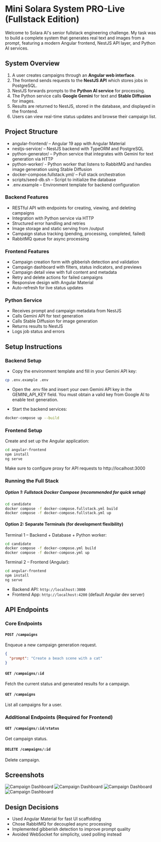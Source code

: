 # Mini Solara System PRO-Live (Fullstack Edition)

Welcome to Solara AI's senior fullstack engineering challenge. My task was to build a complete system that generates real text and images from a prompt, featuring a modern Angular frontend, NestJS API layer, and Python AI services.

## System Overview
1. A user creates campaigns through an **Angular web interface**.
2. The frontend sends requests to the **NestJS API** which stores jobs in PostgreSQL.
3. NestJS forwards prompts to the **Python AI service** for processing.
4. The Python service calls **Google Gemini** for text and **Stable Diffusion** for images.
5. Results are returned to NestJS, stored in the database, and displayed in the frontend.
6. Users can view real-time status updates and browse their campaign list.

## Project Structure
- 	angular-frontend/ – Angular 19 app with Angular Material
- 	nestjs-service/ – NestJS backend with TypeORM and PostgreSQL
- 	python-generator/ – Python service that integrates with Gemini for text generation via HTTP
- 	python-worker/ - Python worker that listens to RabbitMQ and handles image generation using Stable Diffusion
- 	docker-compose.fullstack.yml/ – Full stack orchestration
- 	scripts/seed-db.sh – Script to initialize the database
- 	.env.example – Environment template for backend configuration


### Backend Features
- 	RESTful API with endpoints for creating, viewing, and deleting campaigns
- 	Integration with Python service via HTTP
- 	Structured error handling and retries
- 	Image storage and static serving from /output
- 	Campaign status tracking (pending, processing, completed, failed)
- 	RabbitMQ queue for async processing

### Frontend Features
- 	Campaign creation form with gibberish detection and validation
- 	Campaign dashboard with filters, status indicators, and previews
- 	Campaign detail view with full content and metadata
- 	Retry and delete actions for failed campaigns
- 	Responsive design with Angular Material
- 	Auto-refresh for live status updates

### Python Service
- Receives prompt and campaign metadata from NestJS
- Calls Gemini API for text generation
- Calls Stable Diffusion for image generation
- Returns results to NestJS
- Logs job status and errors


## Setup Instructions

### Backend Setup
- Copy the environment template and fill in your Gemini API key:
```bash
cp .env.example .env
```
- Open the .env file and insert your own Gemini API key in the GEMINI_API_KEY field.
You must obtain a valid key from Google AI to enable text generation.

- Start the backend services:
```bash
docker-compose up --build
```

### Frontend Setup
Create and set up the Angular application:
```bash
cd angular-frontend
npm install
ng serve
   ```
Make sure to configure proxy for API requests to http://localhost:3000


### Running the Full Stack

##### Option 1: Fullstack Docker Compose (recommended for quick setup)
```bash
cd candidate
docker compose -f docker-compose.fullstack.yml build
docker compose -f docker-compose.fullstack.yml up
```

#### Option 2: Separate Terminals (for development flexibility)
Terminal 1 – Backend + Database + Python worker:

```bash
cd candidate
docker compose -f docker-compose.yml build
docker compose -f docker-compose.yml up
```
Terminal 2 – Frontend (Angular):

```bash
cd angular-frontend
npm install
ng serve
   ```
   
- Backend API: `http://localhost:3000`
- Frontend App: `http://localhost:4200` (default Angular dev server)


## API Endpoints

### Core Endpoints
#### `POST /campaigns`
Enqueue a new campaign generation request.
```json
{
  "prompt": "Create a beach scene with a cat"
}
```

#### `GET /campaigns/:id`
Fetch the current status and generated results for a campaign.

#### `GET /campaigns`
List all campaigns for a user.

### Additional Endpoints (Required for Frontend)
#### `GET /campaigns/:id/status`
Get campaign status.

#### `DELETE /campaigns/:id`
Delete campaign.

## Screenshots

![Campaign Dashboard](screenshots/login.png)
![Campaign Dashboard](screenshots/generate.png)
![Campaign Dashboard](screenshots/campaign-list.png)
![Campaign Dashboard](screenshots/gibrish.png)

## Design Decisions
- Used Angular Material for fast UI scaffolding
- Chose RabbitMQ for decoupled async processing
- Implemented gibberish detection to improve prompt quality
- Avoided WebSocket for simplicity, used polling instead

